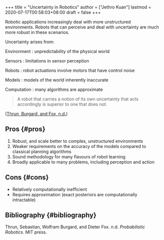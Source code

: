 +++
title = "Uncertainty in Robotics"
author = ["Jethro Kuan"]
lastmod = 2020-07-17T00:58:03+08:00
draft = false
+++

Robotic applications increasingly deal with more unstructured
environments. Robots that can perceive and deal with uncertainty are
much more robust in these scenarios.

Uncertainty arises from:

Environment
: unpredictability of the physical world

Sensors
: limitations in sensor perception

Robots
: robot actuations involve motors that have control noise

Models
: models of the world inherently inaccurate

Computation
: many algorithms are approximate

> A robot that carries a notion of its own uncertainty that acts
> accordingly is superior to one that does not.

([Thrun, Burgard, and Fox, n.d.](#org6457e3c))

## Pros {#pros}

1.  Robust, and scale better to complex, unstructured environments
2.  Weaker requirements on the accuracy of the models compared to
    classical planning algorithms
3.  Sound methodology for many flavours of robot learning
4.  Broadly applicable to many problems, including perception and
    action

## Cons {#cons}

- Relatively computationally inefficient
- Requires approximation (exact posteriors are computationally intractable)

## Bibliography {#bibliography}

<a id="org6457e3c"></a>Thrun, Sebastian, Wolfram Burgard, and Dieter Fox. n.d. _Probabilistic Robotics_. MIT press.
